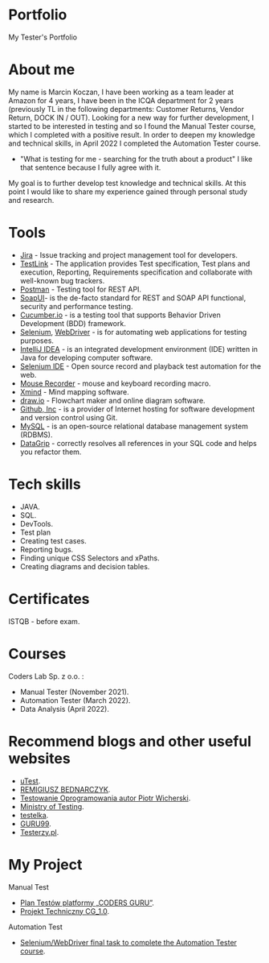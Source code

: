 # Portfolio
My Tester's Portfolio

# About me

My name is Marcin Koczan, I have been working as a team leader at Amazon for 4 years, I have been in the ICQA department for 2 years (previously TL in the following departments: Customer Returns, Vendor Return, DOCK IN / OUT). Looking for a new way for further development, I started to be interested in testing and so I found the Manual Tester course, which I completed with a positive result. In order to deepen my knowledge and technical skills, in April 2022 I completed the Automation Tester course.

* "What is testing for me - searching for the truth about a product" I like that sentence because I fully agree with it.

My goal is to further develop test knowledge and technical skills.
At this point I would like to share my experience gained through personal study and research.

# Tools

* [Jira](https://www.atlassian.com/pl/software/jira) - Issue tracking and project management tool for developers.
* [TestLink](https://www.testlink.org/) - The application provides Test specification, Test plans and execution, Reporting, Requirements specification and collaborate  with well-known bug trackers.
* [Postman](https://www.postman.com/) - Testing tool for REST API.
* [SoapUI](https://sourceforge.net/projects/soapui/)-  is the de-facto standard for REST and SOAP API functional, security and performance testing.
* [Cucumber.io](https://cucumber.io/) - is a testing tool that supports Behavior Driven Development (BDD) framework.
* [Selenium](https://www.selenium.dev/), [WebDriver](https://www.selenium.dev/documentation/webdriver/) - is for automating web applications for testing purposes.
* [IntelliJ IDEA](https://www.selenium.dev/documentation/webdriver/) - is an integrated development environment (IDE) written in Java for developing computer software.
* [Selenium IDE](https://www.selenium.dev/selenium-ide/) - Open source record and playback test automation for the web.
* [Mouse Recorder](https://www.mouserecorder.com/download.php) - mouse and keyboard recording macro.
* [Xmind](https://www.xmind.net/) - Mind mapping software.
* [draw.io](https://app.diagrams.net/) - Flowchart maker and online diagram software.
* [Github, Inc](https://github.com/) -  is a provider of Internet hosting for software development and version control using Git.
* [MySQL](https://www.mysql.com/) - is an open-source relational database management system (RDBMS).
* [DataGrip](https://www.jetbrains.com/datagrip/) -  correctly resolves all references in your SQL code and helps you refactor them.

# Tech skills

* JAVA.
* SQL.
* DevTools.
* Test plan
* Creating test cases.
* Reporting bugs.
* Finding unique CSS Selectors and xPaths.
* Creating diagrams and decision tables.

# Certificates

ISTQB - before exam.

# Courses

Coders Lab Sp. z o.o. : 
 * Manual Tester (November 2021).
 * Automation Tester (March 2022).
 * Data Analysis (April 2022).

# Recommend blogs and other useful websites

* [uTest](https://www.utest.com/).
* [REMIGIUSZ BEDNARCZYK](https://remigiuszbednarczyk.pl/portfolio-testera).
* [Testowanie Oprogramowania autor Piotr Wicherski](https://pwicherski.gitbook.io/testowanie-oprogramowania/).
* [Ministry of Testing](https://www.ministryoftesting.com/).
* [testelka](https://testelka.pl/blog/).
* [GURU99](https://www.guru99.com/blog).
* [Testerzy.pl](https://testerzy.pl/).

# My Project

Manual Test
  * [Plan Testów platformy „CODERS GURU”](https://drive.google.com/file/d/1plxk8FvVe9PCWli0qhynWh3lCUEmwBe7/view?usp=sharing).
  * [Projekt Techniczny CG_1.0](https://docs.google.com/document/d/1KTUiA3OqHFe41EII_hPSL-T4DCajQ9e985HpPCXPZ-0/edit?usp=sharing).

Automation Test
  * [Selenium/WebDriver final task to complete the Automation Tester course](https://github.com/mskoczan/SeleniumCourse_FinalTask).
